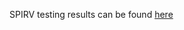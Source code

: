 SPIRV testing results can be found [here](https://storage.cloud.google.com/dxc-known-good/known-good.html)
